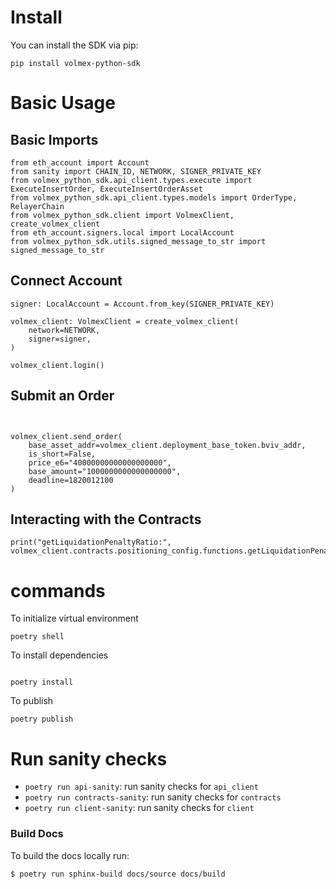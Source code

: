 # Install
 
You can install the SDK via pip:

```
pip install volmex-python-sdk
```

# Basic Usage

## Basic Imports

```
from eth_account import Account
from sanity import CHAIN_ID, NETWORK, SIGNER_PRIVATE_KEY
from volmex_python_sdk.api_client.types.execute import ExecuteInsertOrder, ExecuteInsertOrderAsset
from volmex_python_sdk.api_client.types.models import OrderType, RelayerChain
from volmex_python_sdk.client import VolmexClient, create_volmex_client
from eth_account.signers.local import LocalAccount
from volmex_python_sdk.utils.signed_message_to_str import signed_message_to_str
```
## Connect Account

```
signer: LocalAccount = Account.from_key(SIGNER_PRIVATE_KEY)

volmex_client: VolmexClient = create_volmex_client(
    network=NETWORK,
    signer=signer,
)

volmex_client.login()
```

## Submit an Order

```


volmex_client.send_order(
    base_asset_addr=volmex_client.deployment_base_token.bviv_addr,
    is_short=False,
    price_e6="40000000000000000000",
    base_amount="1000000000000000000",
    deadline=1820012100
)
```

## Interacting with the Contracts
```
print("getLiquidationPenaltyRatio:", volmex_client.contracts.positioning_config.functions.getLiquidationPenaltyRatio().call())
```


# commands


To initialize virtual environment
```
poetry shell
```

To install dependencies

```

poetry install
```



To publish
```
poetry publish
```


# Run sanity checks

- `poetry run api-sanity`: run sanity checks for `api_client`
- `poetry run contracts-sanity`: run sanity checks for `contracts`
- `poetry run client-sanity`: run sanity checks for `client`

### Build Docs

To build the docs locally run:

```
$ poetry run sphinx-build docs/source docs/build
```